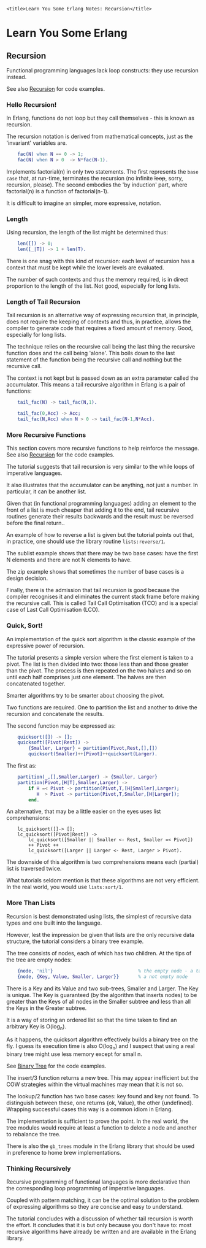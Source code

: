 <!DOCTYPE html>
<html lang="en-GB">
    <!-- erlang notes by NewForester is licensed under a Creative Commons Attribution-ShareAlike 4.0 International Licence. -->
<head>
    <meta charset="UTF-8" />
    <meta name="description" content="Notes on the Erlang programming language made while learning a bit about Functional Programming" />
    <meta name="keywords" content="Erlang" />
    <meta name="author" content="NewForester" />
    <meta name="viewport" content="width=device-width, initial-scale=1.0" />
    <link rel="stylesheet" href="../styles/style-sheet.css" />

    <title>Learn You Some Erlang Notes: Recursion</title>
</head>

<body>

# Learn You Some Erlang

## Recursion

Functional programming languages lack loop constructs:  they use recursion instead.

See also [Recursion](../tut-lyse/recursion.erl) for code examples.

### Hello Recursion!

In Erlang, functions do not loop but they call themselves - this is known as recursion.

The recursion notation is derived from mathematical concepts, just as the 'invariant' variables are.

```erlang
    fac(N) when N == 0 -> 1;
    fac(N) when N > 0  -> N*fac(N-1).
```

Implements factorial(n) in only two statements.
The first represents the `base case` that, at run-time, terminates the recursion
(no infinite ~~loop~~, sorry, recursion, please).
The second embodies the 'by induction' part, where factorial(n) is a function of factorial(n-1).

It is difficult to imagine an simpler, more expressive, notation.


### Length

Using recursion, the length of the list might be determined thus:

```erlang
    len([]) -> 0;
    len([_|T]) -> 1 + len(T).
```

There is one snag with this kind of recursion:
each level of recursion has a context that must be kept while the lower levels are evaluated.

The number of such contexts and thus the memory required, is in direct proportion to the length of the list.
Not good, especially for long lists.


### Length of Tail Recursion

Tail recursion is an alternative way of expressing recursion that, in principle, does not require the keeping
of contexts and thus, in practice, allows the compiler to generate code that requires a fixed amount of
memory.  Good, especially for long lists.

The technique relies on the recursive call being the last thing the recursive function does and the call being 'alone'.
This boils down to the last statement of the function being the recursive call and nothing but the recursive call.

The context is not kept but is passed down as an extra parameter called the accumulator.
This means a tail recursive algorithm in Erlang is a pair of functions:

```erlang
    tail_fac(N) -> tail_fac(N,1).

    tail_fac(0,Acc) -> Acc;
    tail_fac(N,Acc) when N > 0 -> tail_fac(N-1,N*Acc).
```

### More Recursive Functions

This section covers more recursive functions to help reinforce the message.
See also [Recursion](../tut-lyse/recursion.erl) for the code examples.

The tutorial suggests that tail recursion is very similar to the while loops of imperative languages.

It also illustrates that the accumulator can be anything, not just a number.
In particular, it can be another list.

Given that (in functional programming languages) adding an element to the front of a list is much cheaper
that adding it to the end, tail recursive routines generate their results backwards and the result must be reversed before the final return..

An example of how to reverse a list is given but the tutorial points out that, in practice,
one should use the library routine `lists:reverse/1`.

The sublist example shows that there may be two base cases:  have the first N elements and there are not N elements to have.

The zip example shows that sometimes the number of base cases is a design decision.

Finally, there is the admission that tail recursion is good because the compiler recognises it and
eliminates the current stack frame before making the recursive call.
This is called Tail Call Optimisation (TCO) and is a special case of Last Call Optimisation (LCO).

### Quick, Sort!

An implementation of the quick sort algorithm is the classic example of the expressive power of recursion.

The tutorial presents a simple version where the first element is taken to a pivot.
The list is then divided into two:  those less than and those greater than the pivot.
The process is then repeated on the two halves and so on until each half comprises just one element.
The halves are then concatenated together.

Smarter algorithms try to be smarter about choosing the pivot.

Two functions are required.  One to partition the list and another to drive the recursion and concatenate the results.

The second function may be expressed as:

```erlang
    quicksort([]) -> [];
    quicksoft([Pivot|Rest]) ->
        {Smaller, Larger} = partition(Pivot,Rest,[],[])
        quicksort(Smaller)++[Pivot]++quicksort(Larger).
```

The first as:

```erlang
    partition(_,[],Smaller,Larger) -> {Smaller, Larger}
    partition(Pivot,[H|T],Smaller,Larger) ->
        if H =< Pivot -> partition(Pivot,T,[H|Smaller],Larger);
           H  > Pivot -> partition(Pivot,T,Smaller,[H|Larger]);
        end.
```

An alternative, that may be a little easier on the eyes uses list comprehensions:

```elang
    lc_quicksort([]-> [];
    lc_quicksort([Pivot|Rest]) ->
        lc_quicksort([Smaller || Smaller <- Rest, Smaller =< Pivot])
        ++ Pivot ++
        lc_quicksort([Larger || Larger <- Rest, Larger > Pivot).
```

The downside of this algorithm is two comprehensions means each (partial) list is traversed twice.

What tutorials seldom mention is that these algorithms are not very efficient.
In the real world, you would use `lists:sort/1`.


### More Than Lists

Recursion is best demonstrated using lists, the simplest of recursive data types and one built into the language.

However, lest the impression be given that lists are the only recursive data structure, the tutorial considers a binary tree example.

The tree consists of nodes, each of which has two children.  At the tips of the tree are empty nodes:

```erlang
    {node, 'nil'}                               % the empty node - a tagged tuple
    {node, {Key, Value, Smaller, Larger}}       % a not empty mode
```

There is a Key and its Value and two sub-trees, Smaller and Larger.
The Key is unique.
The Key is guaranteed (by the algorithm that inserts nodes) to be greater than the Keys
of all nodes in the Smaller subtree and less than all the Keys in the Greater subtree.

It is a way of storing an ordered list so that the time taken to find an arbitrary Key is O(log<sub>n</sub>).

As it happens, the quicksort algorithm effectively builds a binary tree on the fly.
I guess its execution time is also O(log<sub>n</sub>) and I suspect that using a real binary tree might use less memory except for small n.

See [Binary Tree](../tut-lyse/tree.erl) for the code examples.

The insert/3 function returns a new tree.
This may appear inefficient but the COW strategies within the virtual machines may mean that it is not so.

The lookup/2 function has two base cases:  key found and key not found.
To distinguish between these, one returns {ok, Value}, the other {undefined}.
Wrapping successful cases this way is a common idiom in Erlang.

The implementation is sufficient to prove the point.
In the real world, the tree modules would require at least a function to delete a node and another to rebalance the tree.

There is also the `gb_trees` module in the Erlang library that should be used in preference to home brew implementations.


### Thinking Recursively

Recursive programming of functional languages is more declarative than the corresponding loop programming of imperative languages.

Coupled with pattern matching, it can be the optimal solution to the problem of expressing algorithms so they are concise and easy to understand.

The tutorial concludes with a discussion of whether tail recursion is worth the effort.
It concludes that it is but only because you don't have to:
most recursive algorithms have already be written and are available in the Erlang library.

</body>
</html>
